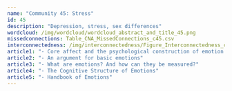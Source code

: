 ```yaml
---
name: "Community 45: Stress"
id: 45
description: "Depression, stress, sex differences"
wordcloud: /img/wordcloud/wordcloud_abstract_and_title_45.png
missedconnections: Table_CNA_MissedConnections_c45.csv
interconnectedness: /img/interconnectedness/Figure_Interconnectedness_c45.png
article1: "- Core affect and the psychological construction of emotion."
article2: "- An argument for basic emotions"
article3: "- What are emotions? And how can they be measured?"
article4: "- The Cognitive Structure of Emotions"
article5: "- Handbook of Emotions"
---
```

